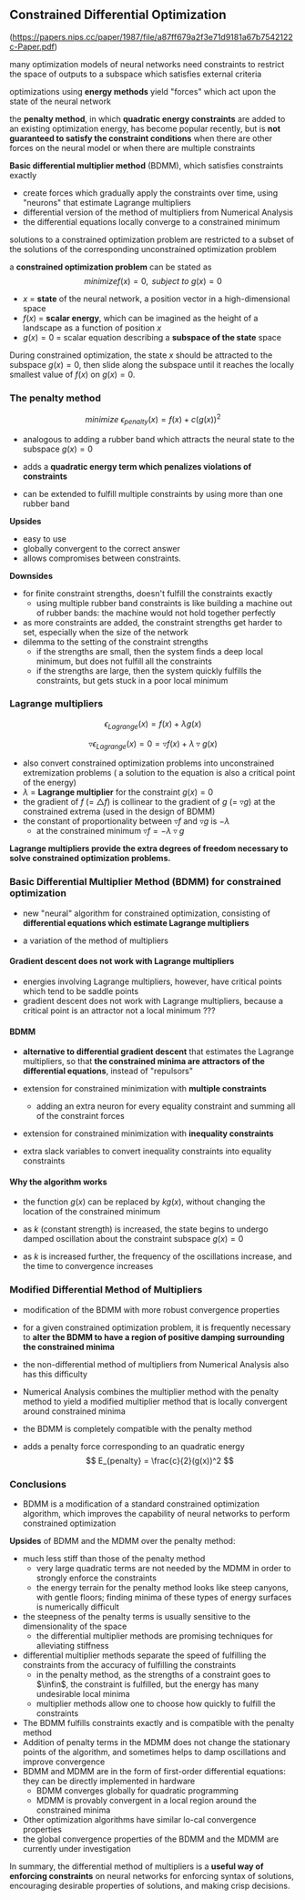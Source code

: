 ## Constrained  Differential  Optimization 

(https://papers.nips.cc/paper/1987/file/a87ff679a2f3e71d9181a67b7542122c-Paper.pdf)

many optimization models of neural  networks  need constraints to  restrict the  space of outputs  to  a subspace which satisfies external criteria

optimizations using **energy methods** yield "forces" which act upon  the  state of the  neural  network

the **penalty method**,  in which **quadratic  energy  constraints** are  added  to  an  existing  optimization  energy,  has  become  popular  recently,  but  is  **not  guaranteed to satisfy  the  constraint conditions**  when  there  are  other forces  on  the  neural  model  or when  there 
are  multiple  constraints

**Basic  differential multiplier method** (BDMM), which  satisfies constraints  exactly

- create forces  which  gradually apply  the constraints  over time, using "neurons" that estimate Lagrange multipliers
- differential  version  of the  method  of multipliers from  Numerical Analysis
- the  differential  equations locally converge  to  a  constrained minimum



solutions to  a  constrained optimization problem  are restricted to  a  subset of the solutions of the  corresponding unconstrained optimization problem



a **constrained optimization problem** can be stated as 
$$
minimize f(x)=0,\textrm{ }subject\textrm{ } to\textrm{ } g(x)=0
$$

- $x$ =  **state** of the  neural  network,  a  position  vector in  a  high-dimensional  space
- $f(x)$ = **scalar energy**, which can be imagined as  the height of a landscape as a function of position $x$
- $g(x)=0$  =   scalar  equation  describing  a  **subspace  of the  state**  space



During  constrained  optimization,  the state $x$  should  be attracted to  the  subspace  $g(x)=0$,  then  slide along  the  subspace  until  it reaches  the 
locally smallest value of $f(x)$ on  $g(x)=0$. 



### The penalty method

$$
minimize\textrm{ }\epsilon_{penalty}(x) = f(x)+ c(g(x))^2
$$

- analogous  to  adding  a  rubber  band  which  attracts  the  neural  state  to  the  subspace  $g(x) =  0$
- adds  a  **quadratic  energy  term  which  penalizes  violations  of constraints**

- can be extended to fulfill  multiple constraints by  using more than  one rubber band

**Upsides**

- easy to use
- globally convergent to  the  correct answer 
- allows compromises between constraints.  

**Downsides**

- for  finite  constraint strengths, doesn't fulfill  the  constraints  exactly
  - using  multiple  rubber  band  constraints  is  like  building a  machine  out of rubber  bands: the  machine  would  not  hold  together  perfectly
- as  more constraints  are  added,  the  constraint  strengths  get  harder  to set,  especially  when  the  size  of  the network  
- dilemma to  the setting of the constraint strengths
  - if the strengths are small, then  the  system  finds  a  deep  local  minimum,  but does  not  fulfill  all  the  constraints
  - if the  strengths are  large,  then  the  system  quickly  fulfills  the  constraints,  but gets  stuck in  a poor local  minimum



### Lagrange multipliers 

$$
\epsilon_{Lagrange}(x) = f(x)+ \lambda g(x)
$$


$$
\triangledown\epsilon_{Lagrange}(x) = 0 = \triangledown f(x)+ \lambda \triangledown g(x)
$$


- also convert constrained  optimization problems  into  unconstrained extremization  problems ( a solution to  the equation is also  a  critical  point of the  energy)
- $\lambda$  =  **Lagrange multiplier** for  the  constraint $g(x) = 0$
- the  gradient of $f$  (= $\triangle f$) is  collinear  to  the  gradient of $g$  (= $\triangledown g$)  at the  constrained extrema (used in the design of BDMM)
- the  constant of proportionality  between  $\triangledown f$  and $\triangledown g$ is $-\lambda$
  - at the constrained minimum  $\triangledown f = -\lambda\triangledown g$ 



**Lagrange multipliers provide the extra degrees of freedom  necessary to  solve  constrained  optimization  problems.**





### Basic  Differential  Multiplier  Method (BDMM)  for  constrained  optimization 

- new  "neural"  algorithm  for  constrained  optimization,  consisting  of **differential  equations  which  estimate  Lagrange  multipliers**

- a  variation  of the method of multipliers



#### Gradient descent does not work with Lagrange multipliers

- energies  involving  Lagrange  multipliers,  however,  have  critical  points  which  tend  to  be  saddle points
- gradient descent does not work  with  Lagrange multipliers,  because a critical point is an attractor not a local minimum ???

#### BDMM

- **alternative to  differential  gradient descent** that estimates the  Lagrange multipliers, so that **the constrained minima are attractors of the differential  equations**,  instead of "repulsors"
- extension  for  constrained  minimization  with  **multiple  constraints**
  - adding an extra neuron for every equality constraint and  summing all of the constraint forces 

-  extension  for  constrained  minimization  with  **inequality  constraints**
  - extra  slack  variables  to  convert  inequality  constraints  into  equality  constraints

#### Why  the  algorithm  works 

- the  function  $g(x)$ can  be  replaced  by  $kg(x)$, without  changing  the  location  of the  constrained  minimum

- as  $k$ (constant strength)  is  increased,  the  state  begins  to  undergo  damped  oscillation  about  the  constraint subspace  $g(x) = 0$
- as  $k$  is  increased further,  the  frequency  of the oscillations increase,  and the  time to  convergence increases





### Modified  Differential  Method of Multipliers 

- modification of the BDMM with  more robust convergence properties

- for a given constrained optimization problem, it is  frequently necessary to **alter the BDMM to have  a region of positive damping surrounding the constrained minima**

- the non-differential method of multipliers from  Numerical Analysis also has  this  difficulty

- Numerical Analysis combines  the  multiplier  method with the penalty method  to yield  a  modified multiplier method that  is  locally convergent around constrained minima

- the  BDMM is completely compatible  with  the  penalty  method

- adds a penalty force corresponding to an quadratic energy
  $$
  E_{penalty} = \frac{c}{2}(g(x))^2
  $$
  



### Conclusions 

- BDMM is a  modification  of a standard  constrained  optimization  algorithm,  which  improves  the  capability  of neural  networks  to 
  perform  constrained optimization

**Upsides** of BDMM  and  the  MDMM over  the  penalty  method:

- much  less stiff than  those of the  penalty method
  - very  large quadratic  terms are  not  needed by  the MDMM in order to  strongly enforce  the  constraints
  - the energy terrain  for  the penalty method looks like  steep canyons,  with  gentle floors;  finding  minima of these  types of energy 
    surfaces  is  numerically  difficult 
- the  steepness  of the  penalty  terms  is  usually  sensitive to  the  dimensionality  of the  space
  - the differential  multiplier  methods  are promising  techniques  for alleviating  stiffness
- differential  multiplier  methods  separate  the  speed  of fulfilling  the  constraints  from  the  accuracy  of fulfilling  the  constraints
  - in  the  penalty  method,  as  the  strengths  of a  constraint goes  to $\infin$,  the  constraint  is  fulfilled,  but  the  energy  has  many  undesirable  local  minima
  - multiplier methods  allow  one to  choose  how  quickly  to  fulfill  the  constraints
- The  BDMM fulfills  constraints  exactly  and  is compatible with  the  penalty  method
- Addition  of penalty  terms  in  the  MDMM  does  not  change  the  stationary  points of the  algorithm,  and  sometimes  helps  to  damp  oscillations and  improve  convergence
- BDMM and  MDMM are  in  the  form  of first-order  differential  equations:  they can be directly implemented in hardware
  -  BDMM  converges  globally  for  quadratic  programming
  - MDMM  is  provably  convergent  in  a  local  region  around  the constrained  minima
-  Other  optimization  algorithms have  similar  lo-cal  convergence  properties
  - the  global  convergence  properties  of the  BDMM  and  the  MDMM  are currently  under  investigation



In  summary,  the  differential  method  of multipliers  is  a  **useful  way  of enforcing  constraints**  on neural networks  for  enforcing  syntax  of solutions,  encouraging  desirable  properties  of solutions,  and making  crisp  decisions.